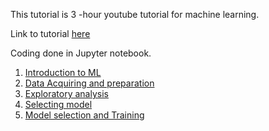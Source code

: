 This tutorial is 3 -hour youtube tutorial for machine learning.

Link to tutorial [here](https://youtu.be/JK776vhqA30)

Coding done in Jupyter notebook.

1. [Introduction to ML](https://github.com/mikemwanga/training-requirements/blob/main/Extra_Training/ML_with_SkillCurb/Introduction_to_ML.md)
2. [Data Acquiring and preparation](https://github.com/mikemwanga/training-requirements/blob/main/Extra_Training/ML_with_SkillCurb/Data_Acquiring.md)
3. [Exploratory analysis](https://github.com/mikemwanga/training-requirements/blob/main/Extra_Training/ML_with_SkillCurb/Exploratory_Analysis.ipynb)
4. [Selecting model](https://github.com/mikemwanga/training-requirements/blob/main/Extra_Training/ML_with_SkillCurb/selecting_model.md)
5. [Model selection and Training](https://github.com/mikemwanga/training-requirements/blob/main/Extra_Training/ML_with_SkillCurb/model_selection_training.ipynb)